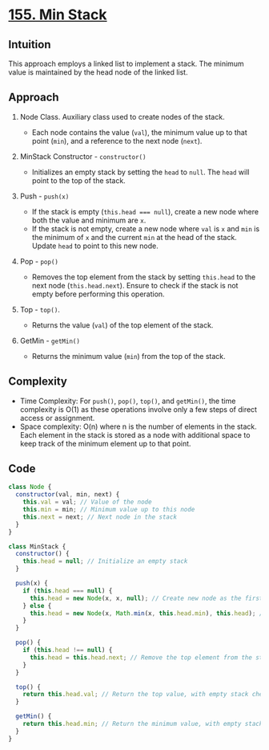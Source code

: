 # [155. Min Stack](https://leetcode.com/problems/min-stack/description/)

## Intuition

This approach employs a linked list to implement a stack. The minimum value is maintained by the head node of the linked list.

## Approach

1. Node Class. Auxiliary class used to create nodes of the stack.
   - Each node contains the value (`val`), the minimum value up to that point (`min`), and a reference to the next node (`next`).

2. MinStack Constructor - `constructor()`
   - Initializes an empty stack by setting the `head` to `null`. The `head` will point to the top of the stack.

3. Push - `push(x)`
   - If the stack is empty (`this.head === null`), create a new node where both the value and minimum are `x`.
   - If the stack is not empty, create a new node where `val` is `x` and `min` is the minimum of `x` and the current `min` at the head of the stack. Update `head` to point to this new node.

4. Pop - `pop()`
   - Removes the top element from the stack by setting `this.head` to the next node (`this.head.next`). Ensure to check if the stack is not empty before performing this operation.

5. Top - `top()`.
   - Returns the value (`val`) of the top element of the stack.

6. GetMin - `getMin()`
   - Returns the minimum value (`min`) from the top of the stack. 

## Complexity

- Time Complexity: For `push()`, `pop()`, `top()`, and `getMin()`, the time complexity is O(1) as these operations involve only a few steps of direct access or assignment.
- Space complexity: O(n) where n is the number of elements in the stack. Each element in the stack is stored as a node with additional space to keep track of the minimum element up to that point.

## Code

```javascript
class Node {
  constructor(val, min, next) {
    this.val = val; // Value of the node
    this.min = min; // Minimum value up to this node
    this.next = next; // Next node in the stack
  }
}

class MinStack {
  constructor() {
    this.head = null; // Initialize an empty stack
  }

  push(x) {
    if (this.head === null) {
      this.head = new Node(x, x, null); // Create new node as the first node in the stack
    } else {
      this.head = new Node(x, Math.min(x, this.head.min), this.head); // New node becomes the head with updated min
    }
  }

  pop() {
    if (this.head !== null) {
      this.head = this.head.next; // Remove the top element from the stack
    }
  }

  top() {
    return this.head.val; // Return the top value, with empty stack check
  }

  getMin() {
    return this.head.min; // Return the minimum value, with empty stack check
  }
}
```
